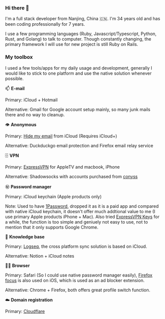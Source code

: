 ### Hi there 👋

I'm a full stack developer from Nanjing, China 🇨🇳. I'm 34 years old and has been coding professionally for 7 years.

I use a few programming languages (Ruby, Javascript/Typescript, Python, Rust, and Golang) to talk to computer. Though constantly changing, the primary framework I will use for new project is still Ruby on Rails.

### My toolbox

I used a few tools/apps for my daily usage and development, generally I would like to stick to one platform and use the native solution whenever possible.

📫 **E-mail**

Primary: iCloud + Hotmail

Alternative: Gmail for Google account setup mainly, so many junk mails there and no way to cleanup.

👁️ **Anonymous**

Primary: [Hide my email](https://www.apple.com/sg/icloud/) from iCloud (Requires iCloud+)

Alternative: Duckduckgo email protection and Firefox email relay service

🗄️ **VPN**

Primary: [ExpressVPN](https://www.expressvpn.com) for AppleTV and macbook, iPhone

Alternative: Shadowsocks with accounts purchased from [conyss](https://conyss.uk)

㊙️ **Password manager**

Primary: iCloud keychain (Apple products only)

Note: Used to have [1Password](https://1password.com), dropped it as it is a paid app and compared with native iCloud keychain, it doesn't offer much addtional value to me (I use primary Apple products iPhone + Mac). Also tried [ExpressVPN Keys](https://www.expressvpn.com/keys) for a while, the function is too simple and geniuely not easy to use, not to mention that it only supports Google Chrome.

📓 **Knowledge base**

Primary: [Logseq](https://logseq.com), the cross platform sync solution is based on iCloud.

Alternative: Notion + iCloud notes

🏄‍♂️ **Browser**

Primary: Safari (So I could use native password manager easily), [Firefox focus](https://www.mozilla.org/en-US/firefox/browsers/mobile/focus/) is also used on iOS, which is used as an ad blocker extension.

Alternative: Chrome + Firefox, both offers great profile switch function.

☁️ **Domain registration**

Primary: [Cloudflare](https://dash.cloudflare.com)
